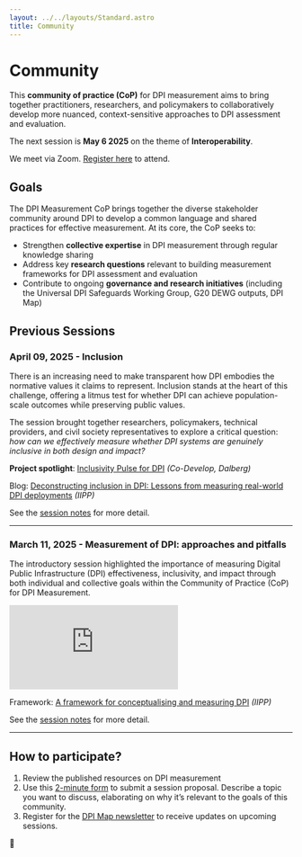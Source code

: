 ```yaml
---
layout: ../../layouts/Standard.astro
title: Community
---
```


# Community

This **community of practice (CoP)** for DPI measurement aims to bring together practitioners, researchers, and policymakers to collaboratively develop more nuanced, context-sensitive approaches to DPI assessment and evaluation.

The next session is **May 6 2025** on the theme of **Interoperability**.

We meet via Zoom. [Register here](https://ucl.zoom.us/meeting/register/cD9gPKuQR7WiDYB3ZNSS-g#/registration) to attend.


## Goals

The DPI Measurement CoP brings together the diverse stakeholder community around DPI to develop a common language and shared practices for effective measurement. At its core, the CoP seeks to:

- Strengthen **collective expertise** in DPI measurement through regular knowledge sharing
- Address key **research questions** relevant to building measurement frameworks for DPI assessment and evaluation
- Contribute to ongoing **governance and research initiatives** (including the Universal DPI Safeguards Working Group, G20 DEWG outputs, DPI Map)

## Previous Sessions

### April 09, 2025 - Inclusion

There is an increasing need to make transparent how DPI embodies the normative values it claims to represent. Inclusion stands at the heart of this challenge, offering a litmus test for whether DPI can achieve population-scale outcomes while preserving public values.

The session brought together researchers, policymakers, technical providers, and civil society representatives to explore a critical question: _how can we effectively measure whether DPI systems are genuinely inclusive in both design and impact?_

**Project spotlight**: [Inclusivity Pulse for DPI](https://www.codevelop.fund/inclusivity-pulse-for-dpi) _(Co-Develop, Dalberg)_

Blog: [Deconstructing inclusion in DPI: Lessons from measuring real-world DPI deployments](https://medium.com/iipp-blog/deconstructing-inclusion-in-dpi-lessons-from-measuring-real-world-dpi-deployments-743cfb4bbfc1) _(IIPP)_

See the [session notes](/measurement-community/session-1) for more detail.

---

### March 11, 2025 - Measurement of DPI: approaches and pitfalls

The introductory session highlighted the importance of measuring Digital Public Infrastructure (DPI) effectiveness, inclusivity, and impact through both individual and collective goals within the Community of Practice (CoP) for DPI Measurement⁠⁠.

<iframe class="aspect-video w-full" src="https://www.youtube-nocookie.com/embed/lwgBAJPrqvs?si=J7H9cSVQ5jkMbAXF&amp;controls=0" title="YouTube video player" frameborder="0" allow="accelerometer; autoplay; clipboard-write; encrypted-media; gyroscope; picture-in-picture; web-share" referrerpolicy="strict-origin-when-cross-origin" allowfullscreen></iframe>

Framework: [A framework for conceptualising and measuring DPI](https://www.ucl.ac.uk/bartlett/public-purpose/publications/2025/jan/digital-public-infrastructure-framework-conceptualisation-and-measurement) _(IIPP)_

See the [session notes](/measurement-community/session-0) for more detail.

---

## How to participate?

1. Review the published resources on DPI measurement
2. Use this [2-minute form](https://forms.gle/hiFG2e1LDo37GunV8) to submit a session proposal. Describe a topic you want to discuss, elaborating on why it’s relevant to the goals of this community.
3. Register for the [DPI Map newsletter](https://forms.gle/exibBtcyYb7HsUCx5) to receive updates on upcoming sessions.


<div class="text-center py-8 text-xl">
🤝
</div>
